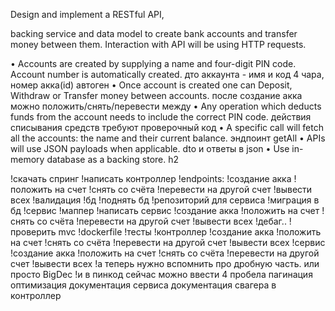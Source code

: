 Design and implement a RESTful API,

backing service and data model to create bank accounts and transfer money between them.
Interaction with API will be using HTTP requests.

• Accounts are created by supplying a name and four-digit PIN code. Account number is automatically created.
  дто аккаунта - имя и код 4 чара, номер акка(id) автоген
• Once account is created one can Deposit, Withdraw or Transfer money between accounts.
  после создание акка можно положить/снять/перевести между
• Any operation which deducts funds from the account needs to include the correct PIN code.
  действия списывания средств требуют проверочный код
• A specific call will fetch all the accounts: the name and their current balance.
  эндпоинт getAll
• APIs will use JSON payloads when applicable.
  dto и ответы в json
• Use in-memory database as a backing store.
  h2

!скачать спринг
!написать контроллер
  !endpoints:
    !создание акка
    !положить на счет
    !снять со счёта
    !перевести на другой счет
    !вывести всех
  !валидация
!бд
  !поднять бд
  !репозиторий для сервиса
  !миграция в бд
!сервис
  !маппер
  !написать сервис
    !создание акка
    !положить на счет
    !снять со счёта
    !перевести на другой счет
    !вывести всех
  !дебаг..
!проверить mvc
!dockerfile
!тесты
  !контроллер
    !создание акка
    !положить на счет
    !снять со счёта
    !перевести на другой счет
    !вывести всех
  !сервис
    !создание акка
    !положить на счет
    !снять со счёта
    !перевести на другой счет
    !вывести всех
!а теперь нужно вспомнить про дробную часть. или просто BigDec
!и в пинкод сейчас можно ввести 4 пробела
пагинация
оптимизация
документация сервиса
документация свагера в контроллер